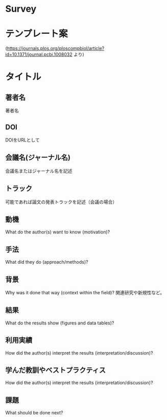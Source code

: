 # Survey

# テンプレート案
(https://journals.plos.org/ploscompbiol/article?id=10.1371/journal.pcbi.1008032 より)

# タイトル                                                                                                                                                                         
## 著者名
著者名                                                                                                                                                                            
## DOI
DOIをURLとして
## 会議名(ジャーナル名)                                                                                                                                                         
会議名またはジャーナル名を記述
## トラック                                                                                                                                                              
可能であれば論文の発表トラックを記述（会議の場合）
## 動機
What do the author(s) want to know (motivation)?
## 手法
What did they do (approach/methods)?
## 背景
Why was it done that way (context within the field)?
関連研究や新規性など。
## 結果
What do the results show (figures and data tables)?
## 利用実績
How did the author(s) interpret the results (interpretation/discussion)?
## 学んだ教訓やベストプラクティス
How did the author(s) interpret the results (interpretation/discussion)?
## 課題
What should be done next?
